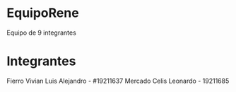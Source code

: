 # EquipoRene
Equipo de 9 integrantes

# Integrantes
Fierro Vivian Luis Alejandro - #19211637
Mercado Celis Leonardo - 19211685
